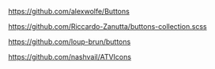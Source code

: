 https://github.com/alexwolfe/Buttons

https://github.com/Riccardo-Zanutta/buttons-collection.scss

https://github.com/loup-brun/buttons

https://github.com/nashvail/ATVIcons
